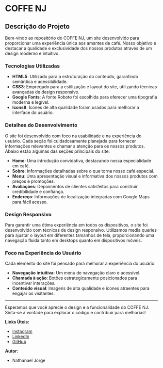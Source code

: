 # COFFE NJ

## Descrição do Projeto

Bem-vindo ao repositório do COFFE NJ, um site desenvolvido para proporcionar uma experiência única aos amantes de café. Nosso objetivo é destacar a qualidade e exclusividade dos nossos produtos através de um design moderno e intuitivo.

### Tecnologias Utilizadas

- **HTML5**: Utilizado para a estruturação do conteúdo, garantindo semântica e acessibilidade.
- **CSS3**: Empregado para a estilização e layout do site, utilizando técnicas avançadas de design responsivo.
- **Google Fonts**: A fonte Roboto foi escolhida para oferecer uma tipografia moderna e legível.
- **Icons8**: Ícones de alta qualidade foram usados para melhorar a interface do usuário.

### Detalhes do Desenvolvimento

O site foi desenvolvido com foco na usabilidade e na experiência do usuário. Cada seção foi cuidadosamente planejada para fornecer informações relevantes e chamar a atenção para os nossos produtos. Abaixo estão algumas das seções principais do site:

- **Home**: Uma introdução convidativa, destacando nossa especialidade em café.
- **Sobre**: Informações detalhadas sobre o que torna nosso café especial.
- **Menu**: Uma apresentação visual e informativa dos nossos produtos com preços e promoções.
- **Avaliações**: Depoimentos de clientes satisfeitos para construir credibilidade e confiança.
- **Endereço**: Informações de localização integradas com Google Maps para fácil acesso.

### Design Responsivo

Para garantir uma ótima experiência em todos os dispositivos, o site foi desenvolvido com técnicas de design responsivo. Utilizamos media queries para ajustar o layout em diferentes tamanhos de tela, proporcionando uma navegação fluida tanto em desktops quanto em dispositivos móveis.

### Foco na Experiência do Usuário

Cada elemento do site foi pensado para melhorar a experiência do usuário:
- **Navegação intuitiva**: Um menu de navegação claro e acessível.
- **Chamada à ação**: Botões estrategicamente posicionados para incentivar interações.
- **Conteúdo visual**: Imagens de alta qualidade e ícones atraentes para engajar os visitantes.

---

Esperamos que você aprecie o design e a funcionalidade do COFFE NJ. Sinta-se à vontade para explorar o código e contribuir para melhorias!

**Links Úteis:**
- [Instagram](https://www.instagram.com/fyzz.jorge)
- [LinkedIn](https://www.linkedin.com/in/jorge-nathanael-torfyz/)
- [GitHub](https://github.com/Torfyz)

**Autor:**
- Nathanael Jorge
